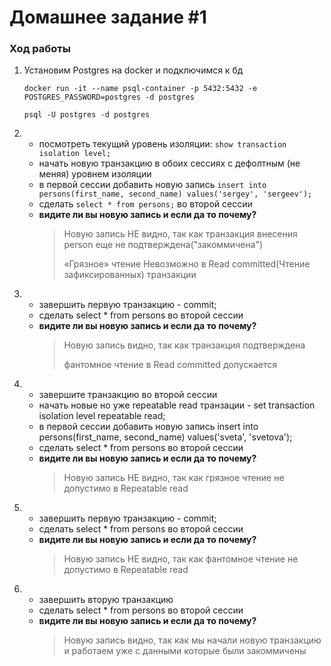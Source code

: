 # Домашнее задание #1

### Ход работы

1. Установим Postgres на docker и подключимся к бд

   `docker run -it --name psql-container -p 5432:5432 -e POSTGRES_PASSWORD=postgres -d postgres`

   `psql -U postgres -d postgres`

2.
    * посмотреть текущий уровень изоляции: `show transaction isolation level;`
    * начать новую транзакцию в обоих сессиях с дефолтным (не меняя) уровнем изоляции
    * в первой сессии добавить новую запись `insert into persons(first_name, second_name) values('sergey', 'sergeev');`
    * сделать `select * from persons;` во второй сессии
    * **видите ли вы новую запись и если да то почему?**
      > Новую запись НЕ видно, так как транзакция внесения person еще не подтверждена("закоммичена")
      >
      > «Грязное» чтение Невозможно в Read committed(Чтение зафиксированных) транзакции

3.
    * завершить первую транзакцию - commit;
    * сделать select * from persons во второй сессии
    * **видите ли вы новую запись и если да то почему?**
      > Новую запись видно, так как транзакция подтверждена
      >
      > фантомное чтение в Read committed допускается

4.
    * завершите транзакцию во второй сессии
    * начать новые но уже repeatable read транзации - set transaction isolation level repeatable read;
    * в первой сессии добавить новую запись insert into persons(first_name, second_name) values('sveta', 'svetova');
    * сделать select * from persons во второй сессии
    * **видите ли вы новую запись и если да то почему?**
      > Новую запись НЕ видно, так как грязное чтение не допустимо в Repeatable read

5.
    * завершить первую транзакцию - commit;
    * сделать select * from persons во второй сессии
    * **видите ли вы новую запись и если да то почему?**
      > Новую запись НЕ видно, так как фантомное чтение не допустимо в Repeatable read

6.
    * завершить вторую транзакцию
    * сделать select * from persons во второй сессии
    * **видите ли вы новую запись и если да то почему?**
      > Новую запись видно, так как мы начали новую транзакцию и работаем уже с данными которые были закоммичены

